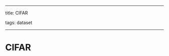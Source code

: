 
---

title: CIFAR

tags: dataset 

---

# CIFAR












































































